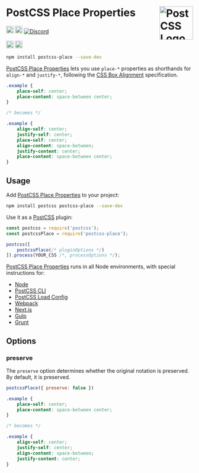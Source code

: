 # PostCSS Place Properties [<img src="https://postcss.github.io/postcss/logo.svg" alt="PostCSS Logo" width="90" height="90" align="right">][PostCSS]

[<img alt="npm version" src="https://img.shields.io/npm/v/postcss-place.svg" height="20">][npm-url] [<img alt="Build Status" src="https://github.com/csstools/postcss-plugins/workflows/test/badge.svg" height="20">][cli-url] [<img alt="Discord" src="https://shields.io/badge/Discord-5865F2?logo=discord&logoColor=white">][discord]<br><br>[<img alt="Baseline Status" src="https://cssdb.org/images/badges-baseline/place-properties.svg" height="20">][css-url] [<img alt="CSS Standard Status" src="https://cssdb.org/images/badges/place-properties.svg" height="20">][css-url] 

```bash
npm install postcss-place --save-dev
```

[PostCSS Place Properties] lets you use `place-*` properties as shorthands for `align-*`
and `justify-*`, following the [CSS Box Alignment] specification.

```css
.example {
	place-self: center;
	place-content: space-between center;
}

/* becomes */

.example {
	align-self: center;
	justify-self: center;
	place-self: center;
	align-content: space-between;
	justify-content: center;
	place-content: space-between center;
}
```

## Usage

Add [PostCSS Place Properties] to your project:

```bash
npm install postcss postcss-place --save-dev
```

Use it as a [PostCSS] plugin:

```js
const postcss = require('postcss');
const postcssPlace = require('postcss-place');

postcss([
	postcssPlace(/* pluginOptions */)
]).process(YOUR_CSS /*, processOptions */);
```

[PostCSS Place Properties] runs in all Node environments, with special
instructions for:

- [Node](INSTALL.md#node)
- [PostCSS CLI](INSTALL.md#postcss-cli)
- [PostCSS Load Config](INSTALL.md#postcss-load-config)
- [Webpack](INSTALL.md#webpack)
- [Next.js](INSTALL.md#nextjs)
- [Gulp](INSTALL.md#gulp)
- [Grunt](INSTALL.md#grunt)

## Options

### preserve

The `preserve` option determines whether the original notation
is preserved. By default, it is preserved.

```js
postcssPlace({ preserve: false })
```

```css
.example {
	place-self: center;
	place-content: space-between center;
}

/* becomes */

.example {
	align-self: center;
	justify-self: center;
	align-content: space-between;
	justify-content: center;
}
```

[cli-url]: https://github.com/csstools/postcss-plugins/actions/workflows/test.yml?query=workflow/test
[css-url]: https://cssdb.org/#place-properties
[discord]: https://discord.gg/bUadyRwkJS
[npm-url]: https://www.npmjs.com/package/postcss-place

[PostCSS]: https://github.com/postcss/postcss
[PostCSS Place Properties]: https://github.com/csstools/postcss-plugins/tree/main/plugins/postcss-place
[CSS Box Alignment]: https://www.w3.org/TR/css-align-3/#place-content
